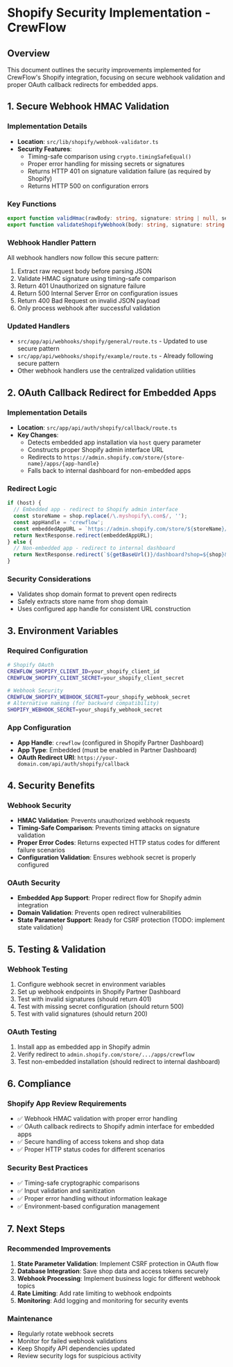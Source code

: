 # Shopify Security Implementation - CrewFlow

## Overview
This document outlines the security improvements implemented for CrewFlow's Shopify integration, focusing on secure webhook validation and proper OAuth callback redirects for embedded apps.

## 1. Secure Webhook HMAC Validation

### Implementation Details
- **Location**: `src/lib/shopify/webhook-validator.ts`
- **Security Features**:
  - Timing-safe comparison using `crypto.timingSafeEqual()`
  - Proper error handling for missing secrets or signatures
  - Returns HTTP 401 on signature validation failure (as required by Shopify)
  - Returns HTTP 500 on configuration errors

### Key Functions
```typescript
export function validHmac(rawBody: string, signature: string | null, secret: string): boolean
export function validateShopifyWebhook(body: string, signature: string | null): ValidationResult
```

### Webhook Handler Pattern
All webhook handlers now follow this secure pattern:
1. Extract raw request body before parsing JSON
2. Validate HMAC signature using timing-safe comparison
3. Return 401 Unauthorized on signature failure
4. Return 500 Internal Server Error on configuration issues
5. Return 400 Bad Request on invalid JSON payload
6. Only process webhook after successful validation

### Updated Handlers
- `src/app/api/webhooks/shopify/general/route.ts` - Updated to use secure pattern
- `src/app/api/webhooks/shopify/example/route.ts` - Already following secure pattern
- Other webhook handlers use the centralized validation utilities

## 2. OAuth Callback Redirect for Embedded Apps

### Implementation Details
- **Location**: `src/app/api/auth/shopify/callback/route.ts`
- **Key Changes**:
  - Detects embedded app installation via `host` query parameter
  - Constructs proper Shopify admin interface URL
  - Redirects to `https://admin.shopify.com/store/{store-name}/apps/{app-handle}`
  - Falls back to internal dashboard for non-embedded apps

### Redirect Logic
```typescript
if (host) {
  // Embedded app - redirect to Shopify admin interface
  const storeName = shop.replace(/\.myshopify\.com$/, '');
  const appHandle = 'crewflow';
  const embeddedAppURL = `https://admin.shopify.com/store/${storeName}/apps/${appHandle}`;
  return NextResponse.redirect(embeddedAppURL);
} else {
  // Non-embedded app - redirect to internal dashboard
  return NextResponse.redirect(`${getBaseUrl()}/dashboard?shop=${shop}&installed=1`);
}
```

### Security Considerations
- Validates shop domain format to prevent open redirects
- Safely extracts store name from shop domain
- Uses configured app handle for consistent URL construction

## 3. Environment Variables

### Required Configuration
```bash
# Shopify OAuth
CREWFLOW_SHOPIFY_CLIENT_ID=your_shopify_client_id
CREWFLOW_SHOPIFY_CLIENT_SECRET=your_shopify_client_secret

# Webhook Security
CREWFLOW_SHOPIFY_WEBHOOK_SECRET=your_shopify_webhook_secret
# Alternative naming (for backward compatibility)
SHOPIFY_WEBHOOK_SECRET=your_shopify_webhook_secret
```

### App Configuration
- **App Handle**: `crewflow` (configured in Shopify Partner Dashboard)
- **App Type**: Embedded (must be enabled in Partner Dashboard)
- **OAuth Redirect URI**: `https://your-domain.com/api/auth/shopify/callback`

## 4. Security Benefits

### Webhook Security
- **HMAC Validation**: Prevents unauthorized webhook requests
- **Timing-Safe Comparison**: Prevents timing attacks on signature validation
- **Proper Error Codes**: Returns expected HTTP status codes for different failure scenarios
- **Configuration Validation**: Ensures webhook secret is properly configured

### OAuth Security
- **Embedded App Support**: Proper redirect flow for Shopify admin integration
- **Domain Validation**: Prevents open redirect vulnerabilities
- **State Parameter Support**: Ready for CSRF protection (TODO: implement state validation)

## 5. Testing & Validation

### Webhook Testing
1. Configure webhook secret in environment variables
2. Set up webhook endpoints in Shopify Partner Dashboard
3. Test with invalid signatures (should return 401)
4. Test with missing secret configuration (should return 500)
5. Test with valid signatures (should return 200)

### OAuth Testing
1. Install app as embedded app in Shopify admin
2. Verify redirect to `admin.shopify.com/store/.../apps/crewflow`
3. Test non-embedded installation (should redirect to internal dashboard)

## 6. Compliance

### Shopify App Review Requirements
- ✅ Webhook HMAC validation with proper error handling
- ✅ OAuth callback redirects to Shopify admin interface for embedded apps
- ✅ Secure handling of access tokens and shop data
- ✅ Proper HTTP status codes for different scenarios

### Security Best Practices
- ✅ Timing-safe cryptographic comparisons
- ✅ Input validation and sanitization
- ✅ Proper error handling without information leakage
- ✅ Environment-based configuration management

## 7. Next Steps

### Recommended Improvements
1. **State Parameter Validation**: Implement CSRF protection in OAuth flow
2. **Database Integration**: Save shop data and access tokens securely
3. **Webhook Processing**: Implement business logic for different webhook topics
4. **Rate Limiting**: Add rate limiting to webhook endpoints
5. **Monitoring**: Add logging and monitoring for security events

### Maintenance
- Regularly rotate webhook secrets
- Monitor for failed webhook validations
- Keep Shopify API dependencies updated
- Review security logs for suspicious activity
